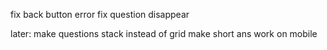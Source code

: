 fix back button error
fix question disappear

later:
make questions stack instead of grid
make short ans work on mobile